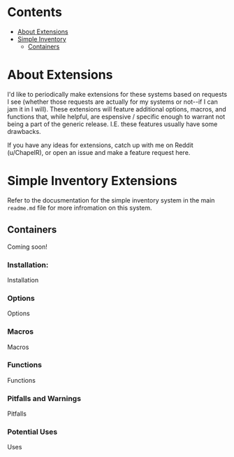 # Contents
* [About Extensions](#about-extensions)
* [Simple Inventory](#simple-inventory-extensions)
  * [Containers](#containers)

# About Extensions

I'd like to periodically make extensions for these systems based on requests I see (whether those requests are actually for my systems or not--if I can jam it in I will).  These extensions will feature additional options, macros, and functions that, while helpful, are espensive / specific enough to warrant not being a part of the generic release.  I.E. these features usually have some drawbacks.

If you have any ideas for extensions, catch up with me on Reddit (u/ChapelR), or open an issue and make a feature request here.

# Simple Inventory Extensions

Refer to the docusmentation for the simple inventory system in the main `readme.md` file for more infromation on this system.

## Containers 

Coming soon!

### Installation:

Installation

### Options

Options

### Macros

Macros

### Functions

Functions

### Pitfalls and Warnings

Pitfalls

### Potential Uses

Uses